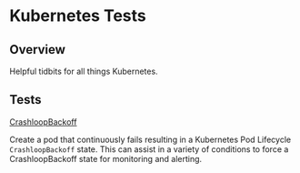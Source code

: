 
Kubernetes Tests
================

Overview
--------

Helpful tidbits for all things Kubernetes.

Tests
-----

[CrashloopBackoff](./CrashloopBackoff/README.md)

Create a pod that continuously fails resulting in a Kubernetes Pod Lifecycle
`CrashloopBackoff` state.  This can assist in a variety of conditions to force
a CrashloopBackoff state for monitoring and alerting.


